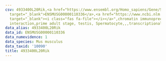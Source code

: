 ```yaml
---
csv: 4933400L20Rik,<a href="https://www.ensembl.org/Homo_sapiens/Gene/Summary?db=core;g=ENSMUSG00000110336"
  target="_blank">ENSMUSG00000110336</a>,<a href="https://www.ncbi.nlm.nih.gov/pubmed/25450459"
  target="_blank"><i class="fas fa-file"></i></a>",chromatin immunoprecipitation assay,direct
  interaction,prime adult stage, testis, Spermatocyte,,,transcriptional regulation,
data_alias: 4933400L20Rik
data_id: ENSMUSG00000110336
data_numevidence: 1
data_species: Mus musculus
data_taxid: '10090'
title: 4933400L20Rik
---
```

